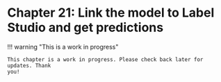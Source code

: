 # Chapter 21: Link the model to Label Studio and get predictions

!!! warning "This is a work in progress"

    This chapter is a work in progress. Please check back later for updates. Thank
    you!
